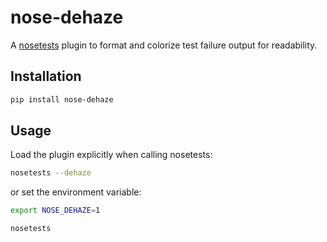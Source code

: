 # nose-dehaze

A [nosetests](https://nose.readthedocs.io/en/latest/) plugin to format and colorize test failure output for readability.

## Installation

```bash
pip install nose-dehaze
```

## Usage

Load the plugin explicitly when calling nosetests:

```bash
nosetests --dehaze
```

or set the environment variable:

```bash
export NOSE_DEHAZE=1

nosetests
```

